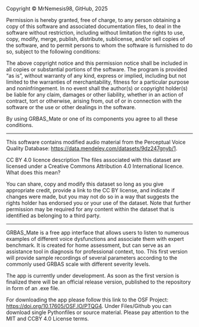 Copyright © MrNemesis98, GitHub, 2025

Permission is hereby granted, free of charge, to any person obtaining a copy of this software and associated
documentation files, to deal in the software without restriction, including without limitation
the rights to use, copy, modify, merge, publish, distribute, sublicense, and/or sell copies of the software, and to
permit persons to whom the software is furnished to do so, subject to the following conditions:

The above copyright notice and this permission notice shall be included in all copies or substantial portions of the
software. The program is provided “as is”, without warranty of any kind, express or implied, including but not
limited to the warranties of merchantability, fitness for a particular purpose and noninfringement.
In no event shall the author(s) or copyright holder(s) be liable for any claim, damages or other liability, whether
in an action of contract, tort or otherwise, arising from, out of or in connection with the software or the use or
other dealings in the software.

By using GRBAS_Mate or one of its components you agree to all these conditions.

------------------------------------------------------------------------------------------------------------------------

This software contains modified audio material from the Perceptual Voice Quality Database:
https://data.mendeley.com/datasets/9dz247gnyb/1.


CC BY 4.0 licence description
The files associated with this dataset are licensed under a Creative Commons Attribution 4.0 International licence.
What does this mean?

You can share, copy and modify this dataset so long as you give appropriate credit, provide a link to the CC BY license,
and indicate if changes were made, but you may not do so in a way that suggests the rights holder has endorsed you or 
your use of the dataset. Note that further permission may be required for any content within the dataset that is 
identified as belonging to a third party.

------------------------------------------------------------------------------------------------------------------------

GRBAS_Mate is a free app interface that allows users to listen to numerous examples of different voice dysfunctions and associate them with expert benchmark. 
It is created for home assessment, but can serve as an assistance tool in diagnosis for professional context, too. 
This first version will provide sample recordings of several parameters according to the commonly used GRBAS scale with different severity levels. 

The app is currently under development. 
As soon as the first version is finalized there will be an official release version, published to the repository in form of an .exe file.

For downloading the app please follow this link to the OSF Project: https://doi.org/10.17605/OSF.IO/PTQG4.
Under Files/Github you can download single Pythonfiles or source material.
Please pay attention to the MIT and CCBY 4.0 License terms.


